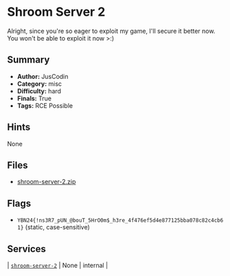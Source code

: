 # Shroom Server 2
Alright, since you're so eager to exploit my game, I'll secure it better now. You won't be able to exploit it now >:)

## Summary
- **Author:** JusCodin
- **Category:** misc
- **Difficulty:** hard
- **Finals:** True
- **Tags:** RCE Possible

## Hints
None

## Files
- [shroom-server-2.zip](<dist/shroom-server-2.zip>)

## Flags
- `YBN24{!ns3R7_pUN_@bouT_5HrO0m$_h3re_4f476ef5d4e877125bba078c82c4cb61}` (static, case-sensitive)

## Services
| [`shroom-server-2`](<service/shroom-server-2>) | None | internal |
